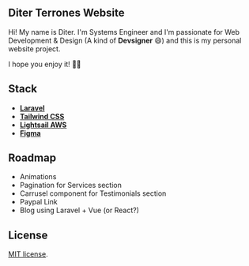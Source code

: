 ## Diter Terrones Website

Hi! My name is Diter. I'm Systems Engineer and I'm passionate for Web Development & Design (A kind of **Devsigner** 😄) and this is my personal website project.

I hope you enjoy it! 👍🏽

## Stack

- **[Laravel](https://laravel.com/)**
- **[Tailwind CSS](https://tailwindcss.com/)**
- **[Lightsail AWS](https://aws.amazon.com/es/lightsail/)**
- **[Figma](https://www.figma.com/)**


## Roadmap

- Animations
- Pagination for Services section
- Carrusel component for Testimonials section
- Paypal Link
- Blog using Laravel + Vue (or React?)


## License

[MIT license](https://opensource.org/licenses/MIT).

